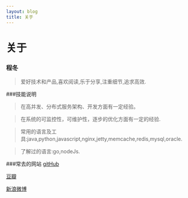 ```yaml
---
layout: blog
title: 关于
---
```


# 关于

### 程冬

>爱好技术和产品,喜欢阅读,乐于分享,注重细节,追求高效.

###技能说明

>在高并发、分布式服务架构、开发方面有一定经验。

>在系统的可监控性，可维护性，逐步的优化方面有一定的经验.

>常用的语言及工具:java,python,javascript,nginx,jetty,memcache,redis,mysql,oracle.

>了解过的语言:go,nodeJs.

###常去的网站
[gitHub](<https://github.com/51weekend>)

[豆瓣](<douban.com/people/chengdong>)

[新浪微博](<http://weibo.com/chenng>)